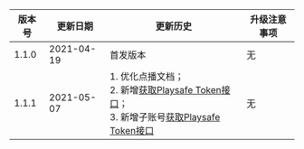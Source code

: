 

| 版本号 | 更新日期 | 更新历史 | 升级注意事项 |
| -- | -- | -- |   -- |
| 1.1.0 | 2021-04-19 | 首发版本 |  无 |
| 1.1.1 | 2021-05-07 | 1. 优化点播文档；<br /> 2. 新增[获取Playsafe Token接口](/playerSettingsService?id=_2、获取playsafe-token)；<br /> 3. 新增子账号[获取Playsafe Token接口](/subAccountService?id=_11、获取playsafe-token) |  无 |